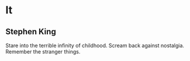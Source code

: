 # It
## Stephen King
Stare into the terrible infinity of childhood. Scream back against nostalgia. Remember the stranger things.
